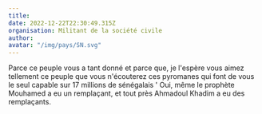 ```yaml
---
title: 
date: 2022-12-22T22:30:49.315Z
organisation: Militant de la société civile 
author: 
avatar: "/img/pays/SN.svg"
---
```


Parce ce peuple vous a tant donné et parce que, je l'espère vous aimez tellement ce peuple que vous n'écouterez ces pyromanes qui font de vous le seul capable sur 17 millions de sénégalais '
Oui, même le prophète Mouhamed a eu un remplaçant, et tout près Ahmadoul Khadim a eu des remplaçants.